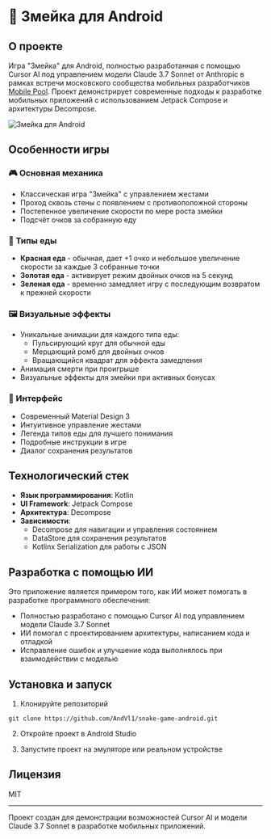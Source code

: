 # 🐍 Змейка для Android

## О проекте

Игра "Змейка" для Android, полностью разработанная с помощью Cursor AI под управлением модели Claude 3.7 Sonnet от Anthropic в рамках встречи московского сообщества мобильных разработчиков [Mobile Pool](https://t.me/+4_MztHl5hSM4OGUy).
Проект демонстрирует современные подходы к разработке мобильных приложений с использованием Jetpack Compose и архитектуры Decompose.

![Змейка для Android](https://via.placeholder.com/800x400?text=Змейка+для+Android)

## Особенности игры

### 🎮 Основная механика
- Классическая игра "Змейка" с управлением жестами
- Проход сквозь стены с появлением с противоположной стороны
- Постепенное увеличение скорости по мере роста змейки
- Подсчёт очков за собранную еду

### 🍎 Типы еды
- **Красная еда** - обычная, дает +1 очко и небольшое увеличение скорости за каждые 3 собранные точки
- **Золотая еда** - активирует режим двойных очков на 5 секунд
- **Зеленая еда** - временно замедляет игру с последующим возвратом к прежней скорости

### 🖼️ Визуальные эффекты
- Уникальные анимации для каждого типа еды:
  - Пульсирующий круг для обычной еды
  - Мерцающий ромб для двойных очков
  - Вращающийся квадрат для эффекта замедления
- Анимация смерти при проигрыше
- Визуальные эффекты для змейки при активных бонусах

### 📱 Интерфейс
- Современный Material Design 3
- Интуитивное управление жестами
- Легенда типов еды для лучшего понимания
- Подробные инструкции в игре
- Диалог сохранения результатов

## Технологический стек

- **Язык программирования**: Kotlin
- **UI Framework**: Jetpack Compose
- **Архитектура**: Decompose
- **Зависимости**:
  - Decompose для навигации и управления состоянием
  - DataStore для сохранения результатов
  - Kotlinx Serialization для работы с JSON

## Разработка с помощью ИИ

Это приложение является примером того, как ИИ может помогать в разработке программного обеспечения:

- Полностью разработано с помощью Cursor AI под управлением модели Claude 3.7 Sonnet
- ИИ помогал с проектированием архитектуры, написанием кода и отладкой
- Исправление ошибок и улучшение кода выполнялось при взаимодействии с моделью

## Установка и запуск

1. Клонируйте репозиторий
```
git clone https://github.com/AndVl1/snake-game-android.git
```

2. Откройте проект в Android Studio

3. Запустите проект на эмуляторе или реальном устройстве

## Лицензия

MIT

---

Проект создан для демонстрации возможностей Cursor AI и модели Claude 3.7 Sonnet в разработке мобильных приложений. 

